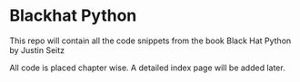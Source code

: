 # Blackhat Python

This repo will contain all the code snippets from the book Black Hat Python by Justin Seitz

All code is placed chapter wise. A detailed index page will be added later.
